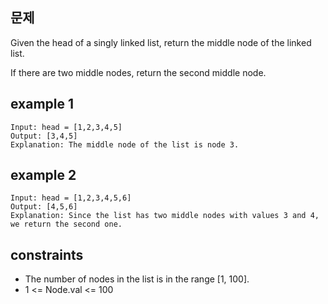 ## 문제

Given the head of a singly linked list, return the middle node of the linked list.

If there are two middle nodes, return the second middle node.

## example 1

```code
Input: head = [1,2,3,4,5]
Output: [3,4,5]
Explanation: The middle node of the list is node 3.
```

## example 2

```code
Input: head = [1,2,3,4,5,6]
Output: [4,5,6]
Explanation: Since the list has two middle nodes with values 3 and 4, we return the second one.
```

## constraints

- The number of nodes in the list is in the range [1, 100].
- 1 <= Node.val <= 100

